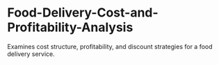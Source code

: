 # Food-Delivery-Cost-and-Profitability-Analysis
Examines cost structure, profitability, and discount strategies for a food delivery service.
